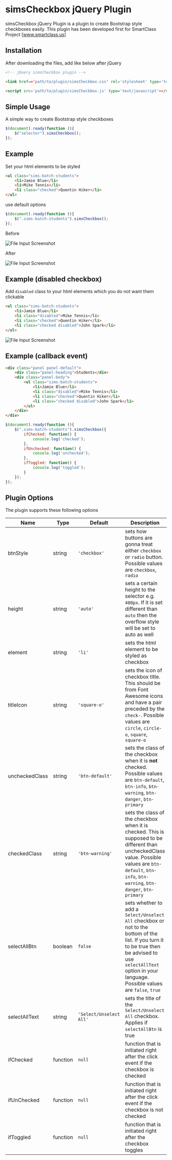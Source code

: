 # simsCheckbox jQuery Plugin
simsCheckbox jQuery Plugin is a plugin to create Bootstrap style checkboxes easily.
This plugin has been developed first for SmartClass Project [www.smartclass.us]

Installation
---
After downloading the files, add like below after jQuery

```html
<!-- jQuery simsCheckbox plugin -->

<link href=='path/to/plugin/simsCheckbox.css' rel='stylesheet' type='text/css' />

<script src='path/to/plugin/simsCheckbox.js' type='text/javascript'></script>
```

Simple Usage
---

A simple way to create Bootstrap style checkboxes

```js
$(document).ready(function (){
    $("selector").simsCheckbox();
});
```

Example
---

Set your html elements to be styled

```html
<ul class="sims-batch-students">
    <li>Jamie Blue</li>
    <li>Mike Tennis</li>
    <li class="checked">Quentin Hiker</li>
</ul>
```

use default options

```js
$(document).ready(function (){
    $(".sims-batch-students").simsCheckbox();
});
```
Before

![File Input Screenshot](https://www.smartclass.us/img/plugins/simsCheckbox/before.png)

After

![File Input Screenshot](https://www.smartclass.us/img/plugins/simsCheckbox/after.png)


Example (disabled checkbox)
---

Add `disabled` class to your html elements which you do not want them clickable

```html
<ul class="sims-batch-students">
    <li>Jamie Blue</li>
    <li class="disabled">Mike Tennis</li>
    <li class="checked">Quentin Hiker</li>
    <li class="checked disabled">John Spark</li>
</ul>
```

![File Input Screenshot](https://www.smartclass.us/img/plugins/simsCheckbox/disabled.png)


Example (callback event)
---


```html
<div class="panel panel-default">
	<div class="panel-heading">Students</div>
	<div class="panel-body">
		<ul class="sims-batch-students">
		    <li>Jamie Blue</li>
		    <li class="disabled">Mike Tennis</li>
		    <li class="checked">Quentin Hiker</li>
		    <li class="checked disabled">John Spark</li>
		</ul>
	</div>
</div>
```

```js
$(document).ready(function (){
    $(".sims-batch-students").simsCheckbox({
        ifChecked: function() {
            console.log('checked');
        },
        ifUnchecked: function() {
            console.log('unchecked');
        },
        ifToggled: function() {
            console.log('toggled');
        }
    });
});
```


Plugin Options
---
The plugin supports these following options

Name|Type|Default|Description|
---|---|---|---
btnStyle|string|`'checkbox'`|sets how buttons are gonna treat either `checkbox` or `radio` button. Possible values are `checkbox`, `radio`
height|string|`'auto'`|sets a certain height to the selector e.g. `400px`. If it is set different than `auto` then the overflow style will be set to auto as well
element|string|`'li'`|sets the html element to be styled as checkbox
titleIcon|string|`'square-o'`|sets the icon of checkbox title. This should be from Font Awesome icons and have a pair preceded by the `check-`. Possible values are `circle`, `circle-o`, `square`, `square-o`
uncheckedClass|string|`'btn-default'`|sets the class of the checkbox when it is <b>not</b> checked. Possible values are `btn-default`, `btn-info`, `btn-warning`, `btn-danger`, `btn-primary`
checkedClass|string|`'btn-warning'`|sets the class of the checkbox when it is checked. This is supposed to be different than uncheckedClass value. Possible values are `btn-default`, `btn-info`, `btn-warning`, `btn-danger`, `btn-primary`
selectAllBtn|boolean|`false`|sets whether to add a `Select/Unselect All` checkbox or not to the bottom of the list. If you turn it to be true then be advised to use `selectAllText` option in your language. Possible values are `false`, `true`
selectAllText|string|`'Select/Unselect All'`|sets the title of the `Select/Unselect All` checkbox. Applies if `selectAllBtn` is true
ifChecked|function|`null`|function that is initiated right after the click event if the checkbox is checked
ifUnChecked|function|`null`|function that is initiated right after the click event if the checkbox is not checked
ifToggled|function|`null`|function that is initiated right after the checkbox toggles
